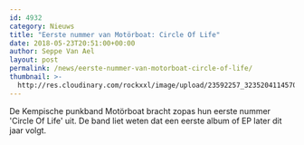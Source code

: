 ```yaml
---
id: 4932
category: Nieuws
title: "Eerste nummer van Motörboat: Circle Of Life"
date: 2018-05-23T20:51:00+00:00
author: Seppe Van Ael
layout: post
permalink: /news/eerste-nummer-van-motorboat-circle-of-life/
thumbnail: >-
  http://res.cloudinary.com/rockxxl/image/upload/23592257_323520411457050_4664882008348429847_o.jpg
---
```

De Kempische punkband Motörboat bracht zopas hun eerste nummer 'Circle Of Life' uit. De band liet weten dat een eerste album of EP later dit jaar volgt.
